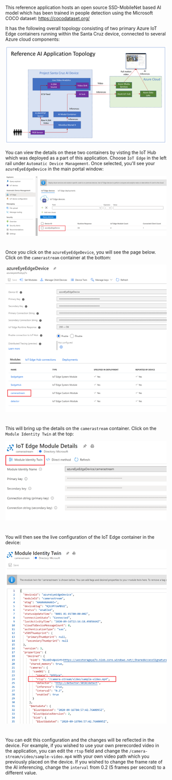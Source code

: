 This reference application hosts an open source SSD-MobileNet based AI model which has been trained in people detection using the Microsoft COCO dataset: https://cocodataset.org/

It has the following overall topology consisting of two primary Azure IoT Edge containers running within the Santa Cruz device, connected to several Azure cloud components:

![](/images/AI-App-Topology.PNG)

You can view the details on these two containers by visting the IoT Hub which was deployed as a part of this application.  Choose `IoT Edge` in the left rail under `Automatic Device Management`.  Once selected, you'll see your `azureEyeEdgeDevice` in the main portal window:

![](/images/IoT-Hub-Edge.png)
#
Once you click on the `azureEyeEdgeDevice`,  you will see the page below. Click on the `camerastream` container at the bottom:

![](/images/IoT-Hub-Containers.png)
#
This will bring up the details on the `camerastream` container. Click on the `Module Identity Twin` at the top:

![](/images/IoT-Hub-Identity-Twin.png)


#

You will then see the live configuration of the IoT Edge container in the device:

![](/images/IoT-Hub-Identity-Twin-Details.png)
#
You can edit this configuration and the changes will be reflected in the device. For example, if you wished to use your own prerecorded video in the application, you can edit the `rtsp` field and change the `/camera-stream/video/sample-video.mp4` with your own video path which you previously placed on the device.  If you wished to change the frame rate of the AI inferencing, change the `interval` from 0.2 (5 frames per second) to a different value.
